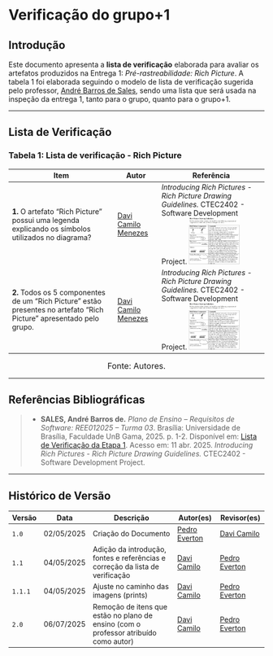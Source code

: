 # Verificação do grupo+1

## Introdução

Este documento apresenta a **lista de verificação** elaborada para avaliar os artefatos produzidos na Entrega 1: *Pré-rastreabilidade: Rich Picture*. A tabela 1 foi elaborada seguindo o modelo de lista de verificação sugerida pelo professor, [André Barros de Sales](https://sigaa.unb.br/sigaa/public/docente/portal.jsf?siape=1314342), sendo uma lista que será usada na inspeção da entrega 1, tanto para o grupo, quanto para o grupo+1.

---

## Lista de Verificação

### Tabela 1: Lista de verificação - Rich Picture

| Item | Autor | Referência |
|---------|-------|------------|
| **1.** O artefato “Rich Picture” possui uma legenda explicando os símbolos utilizados no diagrama? | [Davi Camilo Menezes](https://github.com/Davicamilo23) | *Introducing Rich Pictures - Rich Picture Drawing Guidelines.* CTEC2402 - Software Development Project. <img src="https://raw.githubusercontent.com/Requisitos-de-Software/2025.1-Cinemark/main/docs/entrega1/item1.png" alt="Referência do item" width="100px"> |
| **2.** Todos os 5 componentes de um “Rich Picture” estão presentes no artefato “Rich Picture” apresentado pelo grupo. | [Davi Camilo Menezes](https://github.com/Davicamilo23) | *Introducing Rich Pictures - Rich Picture Drawing Guidelines.* CTEC2402 - Software Development Project. <img src="https://raw.githubusercontent.com/Requisitos-de-Software/2025.1-Cinemark/main/docs/entrega1/item1.png" alt="Referência do item" width="100px"> |

<font size="3"><p align="center">Fonte: Autores.</p></font>

---

## Referências Bibliográficas

> - **SALES, André Barros de.** *Plano de Ensino – Requisitos de Software: REE012025 – Turma 03*. Brasília: Universidade de Brasília, Faculdade UnB Gama, 2025. p. 1-2. Disponível em: [Lista de Verificação da Etapa 1](../assets/Lista%20de%20Verificação%201%20-%20Plano_de_Ensino.pdf). Acesso em: 11 abr. 2025.
> *Introducing Rich Pictures - Rich Picture Drawing Guidelines.* CTEC2402 - Software Development Project.

---

## Histórico de Versão

| Versão | Data          | Descrição                          | Autor(es)     |  Revisor(es)  |
| ------ | ------------- | ---------------------------------- | ------------- | ------------- |
| `1.0`  |  02/05/2025 |  Criação do Documento | [Pedro Everton](https://github.com/pedroeverton217) | [Davi Camilo](https://github.com/Davicamilo23) |
| `1.1`  |  04/05/2025 | Adição da introdução, fontes e referências e correção da lista de verificação | [Davi Camilo](https://github.com/Davicamilo23) | [Pedro Everton](https://github.com/pedroeverton217) |
| `1.1.1` | 04/05/2025 | Ajuste no caminho das imagens (prints) | [Davi Camilo](https://github.com/Davicamilo23) | [Pedro Everton](https://github.com/pedroeverton217) |
| `2.0`  |  06/07/2025 | Remoção de itens que estão no plano de ensino (com o professor atribuído como autor) | [Davi Camilo](https://github.com/Davicamilo23) | [Pedro Everton](https://github.com/pedroeverton217) |
